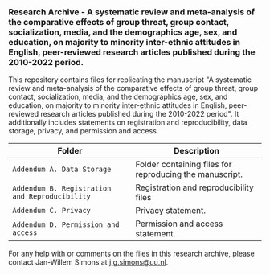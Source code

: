 ### Research Archive - A systematic review and meta-analysis of the comparative effects of group threat, group contact, socialization, media, and the demographics age, sex, and education, on majority to minority inter-ethnic attitudes in English, peer-reviewed research articles published during the 2010-2022 period.
This repository contains files for replicating the manuscript "A systematic review and meta-analysis of the comparative effects of group threat, group contact, socialization, media, and the demographics age, sex, and education, on majority to minority inter-ethnic attitudes in English, peer-reviewed research articles published during the 2010-2022 period". It additionally includes statements on registration and reproducibility, data storage, privacy, and permission and access. 

| Folder | Description |
| ----------- | ----------- |
| `Addendum A. Data Storage` | Folder containing files for reproducing the manuscript. |
| `Addendum B. Registration and Reproducibility` | Registration and reproducibility files |
| `Addendum C. Privacy` | Privacy statement. |
| `Addendum D. Permission and access` | Permission and access statement. |

For any help with or comments on the files in this research archive, please contact Jan-Willem Simons at j.g.simons@uu.nl.
